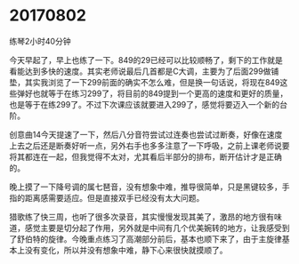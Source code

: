 # 20170802

练琴2小时40分钟

今天早起了，早上也练了一下。849的29已经可以比较顺畅了，剩下的工作就是看能达到多快的速度。其实老师说最后几首都是C大调，主要为了后面299做铺垫，其实我浏览了一下299前面的确实不怎么难，但是换一句话说，将现在849这些弹好也就等于在练习299了，将目前的849提到一个更高的速度和更好的质量，也是等于在练299了。不过下次课应该就要进入299了，感觉将要迈入一个新的台阶。

创意曲14今天提速了一下，然后八分音符尝试过连奏也尝试过断奏，好像在速度上去之后还是断奏好听一点，另外右手也多多注意了一下呼吸，之前上课老师说要将其都连在一起，但我觉得不太对，尤其看后半部分的排布，断开估计才是正确的。

晚上摸了一下降号调的属七琶音，没有想象中难，推导很简单，只是黑键较多，手指的距离感需要适应。但是直接双手已经没有太大问题。

猎歌练了快三周，也听了很多次录音，其实慢慢发现其美了，激昂的地方很有味道，感觉主要是切分起了作用，另外就是中间有几个优美婉转的地方，让我感受到了舒伯特的旋律。今晚重点练习了高潮部分前后，基本也顺下来了，由于主旋律基本上没有变化，所以并没有想象中难，静下心来很快就摸顺了。
